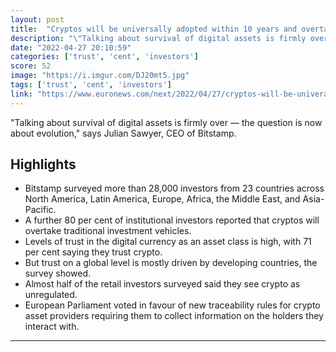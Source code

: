 ```yaml
---
layout: post
title:  "Cryptos will be universally adopted within 10 years and overtake traditional investments - new survey"
description: "\"Talking about survival of digital assets is firmly over — the question is now about evolution,\" says Julian Sawyer, CEO of Bitstamp."
date: "2022-04-27 20:10:59"
categories: ['trust', 'cent', 'investors']
score: 52
image: "https://i.imgur.com/DJ20mt5.jpg"
tags: ['trust', 'cent', 'investors']
link: "https://www.euronews.com/next/2022/04/27/cryptos-will-be-univerally-adopted-within-10-years-and-overtake-traditional-investments-ne"
---
```


\"Talking about survival of digital assets is firmly over — the question is now about evolution,\" says Julian Sawyer, CEO of Bitstamp.

## Highlights

- Bitstamp surveyed more than 28,000 investors from 23 countries across North America, Latin America, Europe, Africa, the Middle East, and Asia-Pacific.
- A further 80 per cent of institutional investors reported that cryptos will overtake traditional investment vehicles.
- Levels of trust in the digital currency as an asset class is high, with 71 per cent saying they trust crypto.
- But trust on a global level is mostly driven by developing countries, the survey showed.
- Almost half of the retail investors surveyed said they see crypto as unregulated.
- European Parliament voted in favour of new traceability rules for crypto asset providers requiring them to collect information on the holders they interact with.

---
